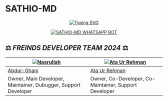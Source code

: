 # SATHIO-MD
<p align="center">
    <a href="https://git.io/typing-svg"><img src="https://readme-typing-svg.demolab.com?font=Ribeye&size=50&pause=1000&color=1976D2&center=true&width=910&height=100&lines=I'SATHIO-MD;Multi+Divice+Whatsapp+UserBot;Created+By+ADBUL GHANI" alt="Typing SVG" /></a>
<a href="https://github.com/abdulghhani/SATHIO-MD">
<p align  = center> <a href="#"><img title="SATHIO-MD WHATSAPP BOT" src="https://img.shields.io/badge/SATHIO-MD WhatsApp Bot-green?colorA=%23ff0000&colorB=%23017e40&style=for-the-badge"></a> </p>

## ⚖️  *FREINDS DEVELOPER TEAM* *2024*  ⚖️

[![Nasrullah](https://github.com/abdulghhani.png)](https:/)  | [![Ata Ur Rehman](https://github.com/arkhan998.png)](https://github.com/arkhan998) |
|----|----|
[Abdul-Ghani](https://github.com/abdulghhani)  | [Ata Ur Rehman](https://github.com/arkhan998) | 
Owner, Main Developer, Maintainer, Dubugger, Support Developer | Owner, Co-Developer, Co-Maintainer, Support Developer
